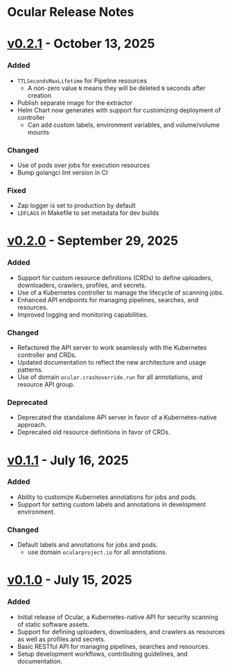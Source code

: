# Ocular Release Notes
<!-- https://keepachangelog.com -->

# [v0.2.1](https://github.com/crashappsec/ocular/releases/tag/v0.2.1) - **October 13, 2025**

### Added
- `TTLSecondsMaxLifetime` for Pipeline resources
    - A non-zero value `N` means they will be deleted `N` seconds after creation
- Publish separate image for the extractor
- Helm Chart now generates with support for customizing deployment of controller
  - Can add custom labels, environment variables, and volume/volume mounts

### Changed
- Use of pods over jobs for execution resources
- Bump golangci lint version in CI

### Fixed
- Zap logger is set to production by default
- `LDFLAGS` in Makefile to set metadata for dev builds


# [v0.2.0](https://github.com/crashappsec/ocular/releases/tag/v0.2.0) - **September 29, 2025**

### Added

- Support for custom resource definitions (CRDs) to define uploaders, downloaders, crawlers, profiles, and secrets.
- Use of a Kubernetes controller to manage the lifecycle of scanning jobs.
- Enhanced API endpoints for managing pipelines, searches, and resources.
- Improved logging and monitoring capabilities.

### Changed
- Refactored the API server to work seamlessly with the Kubernetes controller and CRDs.
- Updated documentation to reflect the new architecture and usage patterns.
- Use of domain `ocular.crashoverride.run` for all annotations, and resource API group.

### Deprecated

- Deprecated the standalone API server in favor of a Kubernetes-native approach.
- Deprecated old resource definitions in favor of CRDs.

# [v0.1.1](https://github.com/crashappsec/ocular/releases/tag/v0.1.1) - **July 16, 2025**

### Added

- Ability to customize Kubernetes annotations for jobs and pods.
- Support for setting custom labels and annotations in development environment.

### Changed

- Default labels and annotations for jobs and pods.
  - use domain `ocularproject.io` for all annotations.

# [v0.1.0](https://github.com/crashappsec/ocular/releases/tag/v0.1.0) - **July 15, 2025**

### Added

- Initial release of Ocular, a Kubernetes-native API for security scanning of static software assets.
- Support for defining uploaders, downloaders, and crawlers as resources as well as profiles and secrets.
- Basic RESTful API for managing pipelines, searches and resources.
- Setup development workflows, contributing guidelines, and documentation.

